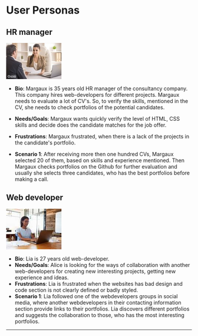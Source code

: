 # User Personas

## HR manager

![HR manager Margaux](../public/Margaux.jpg)

- **Bio**: Margaux is 35 years old HR manager of the consultancy company. This
  company hires web-developers for different projects. Margaux needs to evaluate
  a lot of CV's. So, to verify the skills, mentioned in the CV, she needs to
  check portfolios of the potential candidates.
- **Needs/Goals**: Margaux wants quickly verify the level of HTML, CSS skills
  and decide does the candidate matches for the job offer.
- **Frustrations**: Margaux frustrated, when there is a lack of the projects in
  the candidate's portfolio.

- **Scenario 1**: After receiving more then one hundred CVs, Margaux selected 20
  of them, based on skills and experience mentioned. Then Margaux checks
  portfolios on the Github for further evaluation and usually she selects three
  candidates, who has the best portfolios before making a call.

## Web developer

![Webdev Alice](../public/Alice.jpg)

- **Bio**: Lia is 27 years old web-developer.
- **Needs/Goals**: Alice is looking for the ways of collaboration with another
  web-developers for creating new interesting projects, getting new experience
  and ideas.
- **Frustrations**: Lia is frustrated when the websites has bad design and code
  section is not clearly defined or badly styled.
- **Scenario 1**: Lia followed one of the webdevelopers groups in social media,
  where another webdevelopers in their contacting information section provide
  links to their portfolios. Lia discovers different portfolios and suggests the
  collaboration to those, who has the most interesting portfolios.

---

<!-- more personas ... -->
